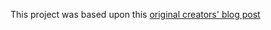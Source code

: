 This project was based upon this [original creators' blog post](https://codingwithlucy.hashnode.dev/build-a-shopping-cart-in-nextjs-with-use-shopping-cart-and-stripe)
